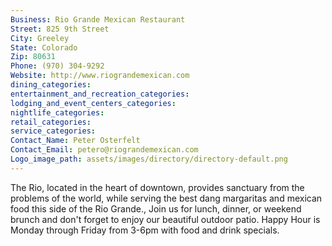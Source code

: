 ```yaml
---
Business: Rio Grande Mexican Restaurant
Street: 825 9th Street
City: Greeley
State: Colorado
Zip: 80631
Phone: (970) 304-9292
Website: http://www.riograndemexican.com
dining_categories: 
entertainment_and_recreation_categories: 
lodging_and_event_centers_categories: 
nightlife_categories: 
retail_categories: 
service_categories: 
Contact_Name: Peter Osterfelt
Contact_Email: petero@riograndemexican.com
Logo_image_path: assets/images/directory/directory-default.png
---
```

The Rio, located in the heart of downtown, provides sanctuary from the problems of the world, while serving the best dang margaritas and mexican food this side of the Rio Grande., Join us for lunch, dinner, or weekend brunch and don't forget to enjoy our beautiful outdoor patio. Happy Hour is Monday through Friday from 3-6pm with food and drink specials.
